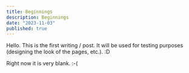 ```yaml
---
title: Beginnings
description: Beginnings
date: "2023-11-03"
published: true
---
```


Hello. This is the first writing / post. It will be used for testing purposes (designing the look of the pages, etc.). :D

Right now it is very blank. :-(
